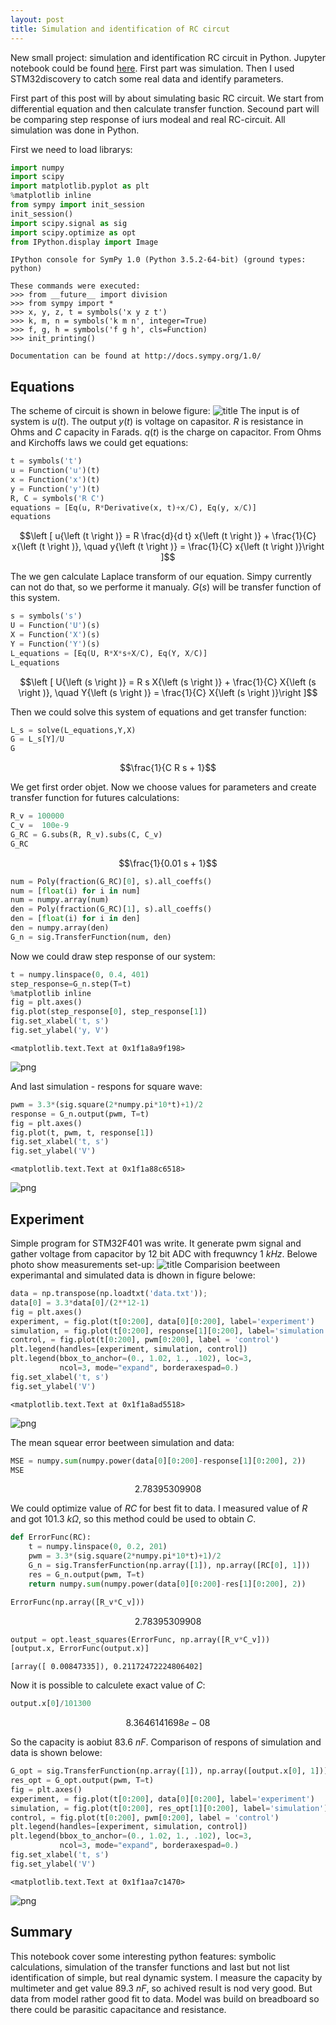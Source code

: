```yaml
---
layout: post
title: Simulation and identification of RC circut
---
```


New small project: simulation and identification RC circuit in Python. Jupyter notebook could be found [here](https://github.com/KozikR/Simulation-and-identification-of-RC-circuit/blob/master/RC%20circuit.ipynb).
First part was simulation. Then I used STM32discovery to catch some real data and identify  parameters. 


First part of this post will by about simulating basic RC circuit. We start from differential equation and then calculate transfer function. Secound part will be comparing step response of iurs modeal and real RC-circuit.
All simulation was done in Python. 

First we need to load librarys:


```python
import numpy
import scipy
import matplotlib.pyplot as plt
%matplotlib inline
from sympy import init_session
init_session() 
import scipy.signal as sig
import scipy.optimize as opt
from IPython.display import Image
```

    IPython console for SymPy 1.0 (Python 3.5.2-64-bit) (ground types: python)
    
    These commands were executed:
    >>> from __future__ import division
    >>> from sympy import *
    >>> x, y, z, t = symbols('x y z t')
    >>> k, m, n = symbols('k m n', integer=True)
    >>> f, g, h = symbols('f g h', cls=Function)
    >>> init_printing()
    
    Documentation can be found at http://docs.sympy.org/1.0/
    

Equations
---------
The scheme of circuit is shown in belowe figure:
![title](..\images\post\2016-11-19-RC-cricuit\RC.png)
The input is of system is $u(t)$. The output $y(t)$ is voltage on capasitor. $R$ is resistance in Ohms and $C$ capacity in Farads. $q(t)$ is the charge on capacitor. From Ohms and Kirchoffs laws we could get equations:


```python
t = symbols('t')
u = Function('u')(t)
x = Function('x')(t)
y = Function('y')(t)
R, C = symbols('R C')
equations = [Eq(u, R*Derivative(x, t)+x/C), Eq(y, x/C)]
equations
```




$$\left [ u{\left (t \right )} = R \frac{d}{d t} x{\left (t \right )} + \frac{1}{C} x{\left (t \right )}, \quad y{\left (t \right )} = \frac{1}{C} x{\left (t \right )}\right ]$$



The we gen calculate Laplace transform of our equation. Simpy currently can not do that, so we performe it manualy. $G(s)$ will be transfer function of this system.


```python
s = symbols('s')
U = Function('U')(s)
X = Function('X')(s)
Y = Function('Y')(s)
L_equations = [Eq(U, R*X*s+X/C), Eq(Y, X/C)]
L_equations
```




$$\left [ U{\left (s \right )} = R s X{\left (s \right )} + \frac{1}{C} X{\left (s \right )}, \quad Y{\left (s \right )} = \frac{1}{C} X{\left (s \right )}\right ]$$



Then we could solve this system of equations and get transfer function:


```python
L_s = solve(L_equations,Y,X)
G = L_s[Y]/U
G
```




$$\frac{1}{C R s + 1}$$



We get first order objet. Now we choose values for parameters and create transfer function for futures calculations:


```python
R_v = 100000
C_v =  100e-9
G_RC = G.subs(R, R_v).subs(C, C_v)
G_RC
```




$$\frac{1}{0.01 s + 1}$$




```python
num = Poly(fraction(G_RC)[0], s).all_coeffs()
num = [float(i) for i in num]
num = numpy.array(num)
den = Poly(fraction(G_RC)[1], s).all_coeffs()
den = [float(i) for i in den]
den = numpy.array(den)
G_n = sig.TransferFunction(num, den)
```

Now we could draw step response of our system:


```python
t = numpy.linspace(0, 0.4, 401)
step_response=G_n.step(T=t)
%matplotlib inline
fig = plt.axes()
fig.plot(step_response[0], step_response[1])
fig.set_xlabel('t, s')
fig.set_ylabel('y, V')
```




    <matplotlib.text.Text at 0x1f1a8a9f198>




![png](images\post\2016-11-19-RC\output_12_1.png)


And last simulation - respons for square wave:


```python
pwm = 3.3*(sig.square(2*numpy.pi*10*t)+1)/2
response = G_n.output(pwm, T=t)
fig = plt.axes()
fig.plot(t, pwm, t, response[1])
fig.set_xlabel('t, s')
fig.set_ylabel('V')
```




    <matplotlib.text.Text at 0x1f1a88c6518>




![png](images\post\2016-11-19-RC\output_14_1.png)


Experiment
----------
Simple program for STM32F401 was write. It generate pwm signal and gather voltage from capacitor by 12 bit ADC with frequwncy $1~kHz$. Belowe photo show measurements set-up:
![title](images\post\2016-11-19-RC\rc_foto.png)
Comparision beetween experimantal and simulated data is dhown in figure belowe:


```python
data = np.transpose(np.loadtxt('data.txt'));
data[0] = 3.3*data[0]/(2**12-1)
fig = plt.axes()
experiment, = fig.plot(t[0:200], data[0][0:200], label='experiment')
simulation, = fig.plot(t[0:200], response[1][0:200], label='simulation')
control, = fig.plot(t[0:200], pwm[0:200], label = 'control')
plt.legend(handles=[experiment, simulation, control])
plt.legend(bbox_to_anchor=(0., 1.02, 1., .102), loc=3,
           ncol=3, mode="expand", borderaxespad=0.)
fig.set_xlabel('t, s')
fig.set_ylabel('V')
```




    <matplotlib.text.Text at 0x1f1a8ad5518>




![png](..\images\post\2016-11-19-RC-circuit\output_16_1.png)


The mean squear error beetween simulation and data:


```python
MSE = numpy.sum(numpy.power(data[0][0:200]-response[1][0:200], 2))
MSE
```




$$2.78395309908$$



We could optimize value of $RC$ for best fit to data. I measured value of $R$ and got $101.3~k\Omega$, so this method could be used to obtain $C$.


```python
def ErrorFunc(RC):
    t = numpy.linspace(0, 0.2, 201)
    pwm = 3.3*(sig.square(2*numpy.pi*10*t)+1)/2
    G_n = sig.TransferFunction(np.array([1]), np.array([RC[0], 1]))
    res = G_n.output(pwm, T=t)
    return numpy.sum(numpy.power(data[0][0:200]-res[1][0:200], 2))

ErrorFunc(np.array([R_v*C_v]))
```




$$2.78395309908$$




```python
output = opt.least_squares(ErrorFunc, np.array([R_v*C_v]))
[output.x, ErrorFunc(output.x)]
```




    [array([ 0.00847335]), 0.21172472224806402]



Now it is possible to calculete exact value of $C$:


```python
output.x[0]/101300
```




$$8.3646141698e-08$$



So the capacity is aobiut $83.6~nF$. Comparison of respons of simulation and data is shown belowe:


```python
G_opt = sig.TransferFunction(np.array([1]), np.array([output.x[0], 1]))
res_opt = G_opt.output(pwm, T=t)
fig = plt.axes()
experiment, = fig.plot(t[0:200], data[0][0:200], label='experiment')
simulation, = fig.plot(t[0:200], res_opt[1][0:200], label='simulation')
control, = fig.plot(t[0:200], pwm[0:200], label = 'control')
plt.legend(handles=[experiment, simulation, control])
plt.legend(bbox_to_anchor=(0., 1.02, 1., .102), loc=3,
           ncol=3, mode="expand", borderaxespad=0.)
fig.set_xlabel('t, s')
fig.set_ylabel('V')
```




    <matplotlib.text.Text at 0x1f1aa7c1470>




![png](..\images\post\2016-11-19-RC-circuit\output_25_1.png)


Summary
---------
This notebook cover some interesting python features: symbolic calculations, simulation of the transfer functions and last but not list identification of simple, but real dynamic system. 
I measure the capacity by multimeter and get value $89.3~nF$, so achived result is nod very good. But data from model rather good fit to data. Model was build on breadboard so there could be parasitic capacitance and resistance. 
